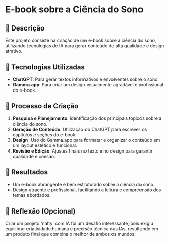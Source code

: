 # E-book sobre a Ciência do Sono

## 📒 Descrição
Este projeto consiste na criação de um e-book sobre a ciência do sono, utilizando tecnologias de IA para gerar conteúdo de alta qualidade e design atrativo.

## 🤖 Tecnologias Utilizadas
- **ChatGPT**: Para gerar textos informativos e envolventes sobre o sono.
- **Gamma.app**: Para criar um design visualmente agradável e profissional do e-book.

## 🧐 Processo de Criação
1. **Pesquisa e Planejamento**: Identificação dos principais tópicos sobre a ciência do sono.
2. **Geração de Conteúdo**: Utilização do ChatGPT para escrever os capítulos e seções do e-book.
3. **Design**: Uso do Gamma.app para formatar e organizar o conteúdo em um layout estético e funcional.
4. **Revisão e Edição**: Ajustes finais no texto e no design para garantir qualidade e coesão.

## 🚀 Resultados
- Um e-book abrangente e bem estruturado sobre a ciência do sono.
- Design atraente e profissional, facilitando a leitura e compreensão dos temas abordados.

## 💭 Reflexão (Opcional)
Criar um projeto 'natty' com IA foi um desafio interessante, pois exigiu equilibrar criatividade humana e precisão técnica das IAs, resultando em um produto final que combina o melhor de ambos os mundos.
